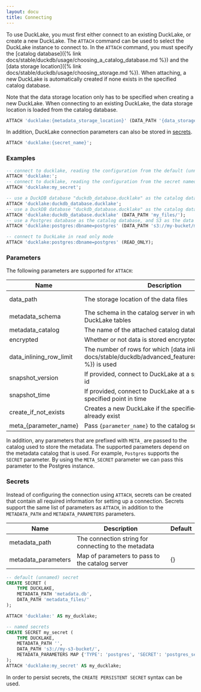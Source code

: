 ```yaml
---
layout: docu
title: Connecting
---
```


To use DuckLake, you must first either connect to an existing DuckLake, or create a new DuckLake.
The `ATTACH` command can be used to select the DuckLake instance to connect to.
In the `ATTACH` command, you must specify the [catalog database]({% link docs/stable/duckdb/usage/choosing_a_catalog_database.md %}) and the [data storage location]({% link docs/stable/duckdb/usage/choosing_storage.md %}).
When attaching, a new DuckLake is automatically created if none exists in the specified catalog database.

Note that the data storage location only has to be specified when creating a new DuckLake.
When connecting to an existing DuckLake, the data storage location is loaded from the catalog database.

```sql
ATTACH 'ducklake:{metadata_storage_location}' (DATA_PATH '{data_storage_location}');
```

In addition, DuckLake connection parameters can also be stored in [secrets](https://duckdb.org/docs/stable/configuration/secrets_manager.html).

```sql
ATTACH 'ducklake:{secret_name}';
```

### Examples

```sql
-- connect to ducklake, reading the configuration from the default (unnamed) secret
ATTACH 'ducklake:';
-- connect to ducklake, reading the configuration from the secret named my_secret
ATTACH 'ducklake:my_secret';

-- use a DuckDB database "duckdb_database.ducklake" as the catalog database, the data path defaults to duckdb_database.ducklake.files
ATTACH 'ducklake:duckdb_database.ducklake';
-- use a DuckDB database "duckdb_database.ducklake" as the catalog database, the data path is explicitly specified as the "my_files" directory
ATTACH 'ducklake:duckdb_database.ducklake' (DATA_PATH 'my_files/');
-- use a Postgres database as the catalog database, and S3 as the data path
ATTACH 'ducklake:postgres:dbname=postgres' (DATA_PATH 's3://my-bucket/my-data/');

-- connect to DuckLake in read only mode
ATTACH 'ducklake:postgres:dbname=postgres' (READ_ONLY);
```

### Parameters

The following parameters are supported for `ATTACH`:

| Name                    | Description                                                                                                            | Default                                                      |
| ----------------------- | ---------------------------------------------------------------------------------------------------------------------- | ------------------------------------------------------------ |
| data_path               | The storage location of the data files                                                                                 | `{metadata_file}.files` for DuckDB files, required otherwise |
| metadata_schema         | The schema in the catalog server in which to store the DuckLake tables                                                 | `main`                                                       |
| metadata_catalog        | The name of the attached catalog database                                                                              | `__ducklake_metadata_{ducklake_name}`                        |
| encrypted               | Whether or not data is stored encrypted                                                                                | false                                                        |
| data_inlining_row_limit | The number of rows for which [data inlining]({% link docs/stable/duckdb/advanced_features/data_inlining.md %}) is used | 0                                                            |
| snapshot_version        | If provided, connect to DuckLake at a specified snapshot id                                                            |                                                              |
| snapshot_time           | If provided, connect to DuckLake at a snapshot at a specified point in time                                            |                                                              |
| create_if_not_exists    | Creates a new DuckLake if the specified one does not already exist                                                     | true                                                         |
| meta\_{parameter_name}  | Pass `{parameter_name}` to the catalog server                                                                          |                                                              |

In addition, any parameters that are prefixed with `META_` are passed to the catalog used to store the metadata.
The supported parameters depend on the metadata catalog that is used.
For example, `Postgres` supports the `SECRET` parameter. By using the `META_SECRET` parameter we can pass this parameter to the Postgres instance.

### Secrets

Instead of configuring the connection using `ATTACH`, secrets can be created that contain all required information for setting up a connection.
Secrets support the same list of parameters as `ATTACH`, in addition to the `METADATA_PATH` and `METADATA_PARAMETERS` parameters.

| Name                | Description                                          | Default |
| ------------------- | ---------------------------------------------------- | ------- |
| metadata_path       | The connection string for connecting to the metadata |         |
| metadata_parameters | Map of parameters to pass to the catalog server      | {}      |

```sql
-- default (unnamed) secret
CREATE SECRET (
	TYPE DUCKLAKE,
	METADATA_PATH 'metadata.db',
	DATA_PATH 'metadata_files/'
);

ATTACH 'ducklake:' AS my_ducklake;

-- named secrets
CREATE SECRET my_secret (
	TYPE DUCKLAKE,
	METADATA_PATH '',
	DATA_PATH 's3://my-s3-bucket/',
	METADATA_PARAMETERS MAP {'TYPE': 'postgres', 'SECRET': 'postgres_secret'}
);
ATTACH 'ducklake:my_secret' AS my_ducklake;
```

In order to persist secrets, the `CREATE PERSISTENT SECRET` syntax can be used.
